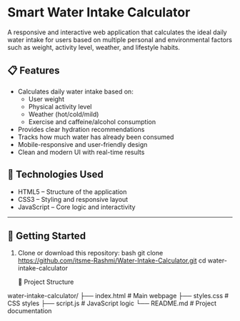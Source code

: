 #  Smart Water Intake Calculator

A responsive and interactive web application that calculates the ideal daily water intake for users based on multiple personal and environmental factors such as weight, activity level, weather, and lifestyle habits.

## 📋 Features

- Calculates daily water intake based on:
  - User weight
  - Physical activity level
  - Weather (hot/cold/mild)
  - Exercise and caffeine/alcohol consumption
- Provides clear hydration recommendations
- Tracks how much water has already been consumed
- Mobile-responsive and user-friendly design
- Clean and modern UI with real-time results



## 🔧 Technologies Used

- HTML5 – Structure of the application
- CSS3 – Styling and responsive layout
- JavaScript – Core logic and interactivity

---

## 🚀 Getting Started

1. Clone or download this repository:
   bash
   git clone https://github.com/itsme-Rashmi/Water-Intake-Calculator.git
   cd water-intake-calculator


   📁 Project Structure

water-intake-calculator/
├── index.html       # Main webpage
├── styles.css       # CSS styles
├── script.js        # JavaScript logic
└── README.md        # Project documentation

